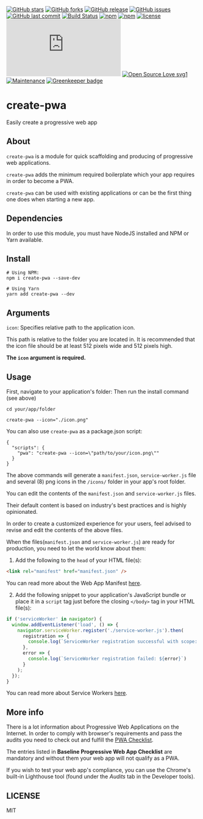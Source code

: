 [![GitHub stars](https://img.shields.io/github/stars/scriptex/create-pwa.svg?style=social&label=Stars)](https://github.com/scriptex/create-pwa)
[![GitHub forks](https://img.shields.io/github/forks/scriptex/create-pwa.svg?style=social&label=Fork)](https://github.com/scriptex/create-pwa/network#fork-destination-box)
[![GitHub release](https://img.shields.io/github/release/scriptex/create-pwa.svg)](https://github.com/scriptex/create-pwa/releases/latest)
[![GitHub issues](https://img.shields.io/github/issues/scriptex/create-pwa.svg)](https://github.com/scriptex/create-pwa/issues)
[![GitHub last commit](https://img.shields.io/github/last-commit/scriptex/create-pwa.svg)](https://github.com/scriptex/create-pwa/commits/master)
[![Build Status](https://travis-ci.org/scriptex/create-pwa.svg?branch=master)](https://travis-ci.org/scriptex/create-pwa)
[![npm](https://img.shields.io/npm/dt/create-pwa.svg)](https://www.npmjs.com/package/create-pwa)
[![npm](https://img.shields.io/npm/v/create-pwa.svg)](https://www.npmjs.com/package/create-pwa)
[![license](https://img.shields.io/github/license/scriptex/create-pwa.svg)](https://github.com/scriptex/create-pwa)
[![Analytics](https://ga-beacon.appspot.com/UA-83446952-1/github.com/scriptex/create-pwa/README.md)](https://github.com/scriptex/create-pwa/)
[![Open Source Love svg1](https://badges.frapsoft.com/os/v1/open-source.svg?v=103)](https://github.com/scriptex/create-pwa/)
[![Maintenance](https://img.shields.io/badge/Maintained%3F-yes-green.svg)](https://github.com/scriptex/create-pwa/graphs/commit-activity) [![Greenkeeper badge](https://badges.greenkeeper.io/scriptex/create-pwa.svg)](https://greenkeeper.io/)

# create-pwa

Easily create a progressive web app

## About

`create-pwa` is a module for quick scaffolding and producing of progressive web applications.

`create-pwa` adds the minimum required boilerplate which your app requires in order to become a PWA.

`create-pwa` can be used with existing applications or can be the first thing one does when starting a new app.

## Dependencies

In order to use this module, you must have NodeJS installed and NPM or Yarn available.

## Install

```console
# Using NPM:
npm i create-pwa --save-dev

# Using Yarn
yarn add create-pwa --dev
```

## Arguments

`icon`: Specifies relative path to the application icon.

This path is relative to the folder you are located in. It is recommended that the icon file should be at least 512 pixels wide and 512 pixels high.

**The `icon` argument is required.**

## Usage

First, navigate to your application's folder:
Then run the install command (see above)

```console
cd your/app/folder

create-pwa --icon="./icon.png"
```

You can also use `create-pwa` as a package.json script:

```
{
  "scripts": {
    "pwa": "create-pwa --icon=\"path/to/your/icon.png\""
  }
}
```

The above commands will generate a `manifest.json`, `service-worker.js` file and several (8) png icons in the `/icons/` folder in your app's root folder.

You can edit the contents of the `manifest.json` and `service-worker.js` files.

Their default content is based on industry's best practices and is highly opinionated.

In order to create a customized experience for your users, feel advised to revise and edit the contents of the above files.

When the files(`manifest.json` and `service-worker.js`) are ready for production, you need to let the world know about them:

1. Add the following to the `head` of your HTML file(s):

```html
<link rel="manifest" href="manifest.json" />
```

You can read more about the Web App Manifest [here](https://developers.google.com/web/fundamentals/web-app-manifest/).

2. Add the following snippet to your application's JavaScript bundle or place it in a `script` tag just before the closing `</body>` tag in your HTML file(s):

```js
if ('serviceWorker' in navigator) {
  window.addEventListener('load', () => {
    navigator.serviceWorker.register('./service-worker.js').then(
      registration => {
        console.log(`ServiceWorker registration successful with scope: ${registration.scope}`)
      },
      error => {
        console.log(`ServiceWorker registration failed: ${error}`)
      }
    );
  });
}
```

You can read more about Service Workers [here](https://developers.google.com/web/fundamentals/primers/service-workers/).

## More info

There is a lot information about Progressive Web Applications on the Internet.
In order to comply with browser's requirements and pass the audits you need to check out and fulfill the [PWA Checklist](https://developers.google.com/web/progressive-web-apps/checklist).

The entries listed in **Baseline Progressive Web App Checklist** are mandatory and without them your web app will not qualify as a PWA.

If you wish to test your web app's compliance, you can use the Chrome's built-in Lighthouse tool (found under the _Audits_ tab in the Developer tools).

## LICENSE

MIT
